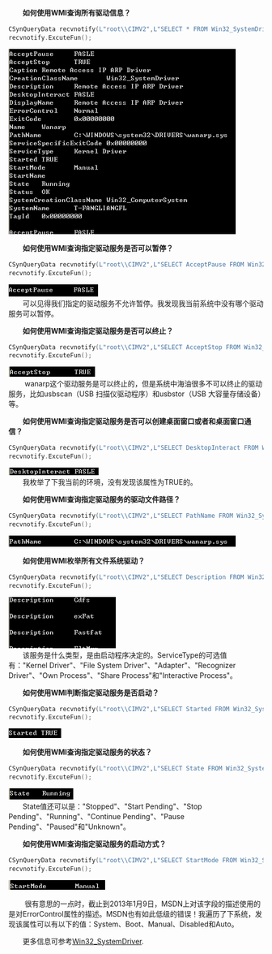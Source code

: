&emsp;&emsp;**如何使用WMI查询所有驱动信息？**  
```c++
CSynQueryData recvnotify(L"root\\CIMV2",L"SELECT * FROM Win32_SystemDriver" );  
recvnotify.ExcuteFun();  
```
![](_v_images/_1521438960_13239.png)  

&emsp;&emsp;**如何使用WMI查询指定驱动服务是否可以暂停？**    
```c++
CSynQueryData recvnotify(L"root\\CIMV2",L"SELECT AcceptPause FROM Win32_SystemDriver WHERE NAME = 'wanarp'" );  
recvnotify.ExcuteFun();  
```
![](_v_images/_1521439135_8316.png)  
&emsp;&emsp;可以见得我们指定的驱动服务不允许暂停。我发现我当前系统中没有哪个驱动服务可以暂停。  


&emsp;&emsp;**如何使用WMI查询指定驱动服务是否可以终止？**  
```c++
CSynQueryData recvnotify(L"root\\CIMV2",L"SELECT AcceptStop FROM Win32_SystemDriver WHERE NAME = 'wanarp'" );  
recvnotify.ExcuteFun();  
```
![](_v_images/_1521439258_19404.png)  
&emsp;&emsp; wanarp这个驱动服务是可以终止的，但是系统中海油很多不可以终止的驱动服务，比如usbscan（USB 扫描仪驱动程序）和usbstor（USB 大容量存储设备）等。  

&emsp;&emsp;**如何使用WMI查询指定驱动服务是否可以创建桌面窗口或者和桌面窗口通信？**  
```c++
CSynQueryData recvnotify(L"root\\CIMV2",L"SELECT DesktopInteract FROM Win32_SystemDriver WHERE NAME = 'wanarp'" );  
recvnotify.ExcuteFun();  
```
![](_v_images/_1521439323_23219.png)  
&emsp;&emsp;我枚举了下我当前的环境，没有发现该属性为TRUE的。
  
&emsp;&emsp;**如何使用WMI查询指定驱动服务的驱动文件路径？**   
```c++
CSynQueryData recvnotify(L"root\\CIMV2",L"SELECT PathName FROM Win32_SystemDriver WHERE NAME = 'wanarp'" );  
recvnotify.ExcuteFun();  
```
![](_v_images/_1521439385_2665.png)  

&emsp;&emsp;**如何使用WMI枚举所有文件系统驱动？**  
```c++
CSynQueryData recvnotify(L"root\\CIMV2",L"SELECT Description FROM Win32_SystemDriver WHERE ServiceType = 'File System Driver'" );  
recvnotify.ExcuteFun();  
```
![](_v_images/_1521439424_31031.png)  
&emsp;&emsp;该服务是什么类型，是由启动程序决定的。ServiceType的可选值有："Kernel Driver"、"File System Driver"、"Adapter"、"Recognizer Driver"、"Own Process"、"Share Process"和"Interactive Process"。  

&emsp;&emsp;**如何使用WMI判断指定驱动服务是否启动？**  
```c++
CSynQueryData recvnotify(L"root\\CIMV2",L"SELECT Started FROM Win32_SystemDriver WHERE NAME = 'wanarp'" );  
recvnotify.ExcuteFun();  
```
![](_v_images/_1521439549_14704.png)  

&emsp;&emsp;**如何使用WMI查询指定驱动服务的状态？**  
```c++
CSynQueryData recvnotify(L"root\\CIMV2",L"SELECT State FROM Win32_SystemDriver WHERE NAME = 'wanarp'" );  
recvnotify.ExcuteFun();  
```
![](_v_images/_1521439600_32650.png)  
&emsp;&emsp;State值还可以是："Stopped"、"Start Pending"、"Stop Pending"、"Running"、"Continue Pending"、"Pause Pending"、"Paused"和"Unknown"。  
  
&emsp;&emsp;**如何使用WMI查询指定驱动服务的启动方式？**  
```c++
CSynQueryData recvnotify(L"root\\CIMV2",L"SELECT StartMode FROM Win32_SystemDriver WHERE NAME = 'wanarp'" );  
recvnotify.ExcuteFun();  
```
![](_v_images/_1521439643_21210.png)  
  
&emsp;&emsp; 很有意思的一点时，截止到2013年1月9日，MSDN上对该字段的描述使用的是对ErrorControl属性的描述。MSDN也有如此低级的错误！我遍历了下系统，发现该属性可以有以下的值：System、Boot、Manual、Disabled和Auto。  

&emsp;&emsp;更多信息可参考[Win32_SystemDriver](http://msdn.microsoft.com/en-us/library/windows/desktop/aa394472(v=vs.85).aspx).
